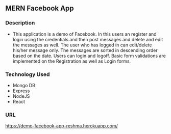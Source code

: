 
## MERN Facebook App

### Description
* This application is a demo of Facebook. In this users an register and login using the credentials and then post messages and delete and  edit the messages as well. The user who has logged in can edit/delete his/her message only. The messages are sorted in descending order based on the date. Users can login and logoff. Basic form validations are implemented on the Registration as well as Login forms.

### Technology Used
* Mongo DB
* Express
* NodeJS
* React

### URL
https://demo-facebook-app-reshma.herokuapp.com/
